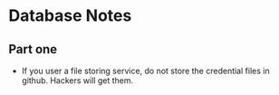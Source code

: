 # Database Notes

## Part one

- If you user a file storing service, do not store the credential files in github. Hackers will get them.